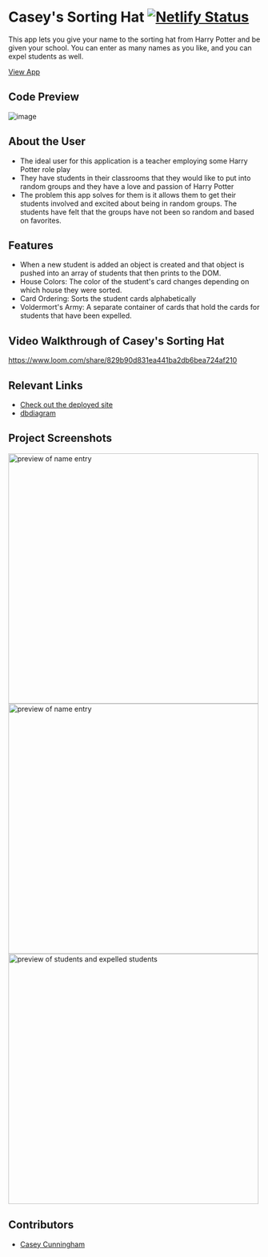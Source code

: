 # Casey's Sorting Hat  [![Netlify Status](https://api.netlify.com/api/v1/badges/4ab7e730-7ed3-4cfd-a988-66195e79a991/deploy-status)](https://app.netlify.com/sites/drt-sortinghat/deploys)
<!-- update the netlify badge above with your own badge that you can find at netlify under settings/general#status-badges -->

This app lets you give your name to the sorting hat from Harry Potter and be given your school. You can enter as many names as you like, and you can expel students as well.

[View App](https://caseys-sorting-hat.netlify.app/)

## Code Preview
![image](https://github.com/user-attachments/assets/53135f70-cc2f-41e6-9381-93762565ba11)


## About the User <!-- This is a scaled down user persona -->
- The ideal user for this application is a teacher employing some Harry Potter role play
- They have students in their classrooms that they would like to put into random groups and they have a love and passion of Harry Potter
- The problem this app solves for them is it allows them to get their students involved and excited about being in random groups. The students have felt that the groups have not been so random and based on favorites.

## Features
- When a new student is added an object is created and that object is pushed into an array of students that then prints to the DOM.
- House Colors: The color of the student's card changes depending on which house they were sorted.
- Card Ordering: Sorts the student cards alphabetically
- Voldermort's Army: A separate container of cards that hold the cards for students that have been expelled.

## Video Walkthrough of Casey's Sorting Hat
https://www.loom.com/share/829b90d831ea441ba2db6bea724af210

## Relevant Links
- [Check out the deployed site](https://caseys-sorting-hat.netlify.app/)
- [dbdiagram](https://dbdiagram.io/d/student-66a523a08b4bb5230e83dead)

## Project Screenshots

<img width="500" alt="preview of name entry" src="https://github.com/user-attachments/assets/bc11f70c-05eb-4f22-881b-927d2b4be7c8">
<img width="500" alt="preview of name entry" src="https://github.com/user-attachments/assets/0af5a646-5302-40aa-82ec-1f6d48c95cff">
<img width="500" alt="preview of students and expelled students" src="https://github.com/user-attachments/assets/148c68da-e5c2-4066-847c-8c8740720cd4">

## Contributors
- [Casey Cunningham](https://github.com/dinnerdoggy)
